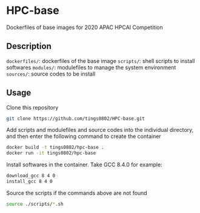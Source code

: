 # HPC-base
Dockerfiles of base images for 2020 APAC HPCAI Competition

## Description
`dockerfiles/`: dockerfiles of the base image
`scripts/`: shell scripts to install softwares
`modules/`: modulefiles to manage the system environment
`sources/`: source codes to be install

## Usage
Clone this repository
```bash
git clone https://github.com/tings0802/HPC-base.git
```

Add scripts and modulefiles and source codes into the individual directory, and then enter the following command to create the container
```bash
docker build -t tings0802/hpc-base .
docker run -it tings0802/hpc-base
```

Install softwares in the container. Take GCC 8.4.0 for example: 
```bash
download_gcc 8 4 0
install_gcc 8 4 0
```

Source the scripts if the commands above are not found
```bash
source ./scripts/*.sh
```